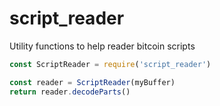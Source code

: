 # script_reader
Utility functions to help reader bitcoin scripts

```javascript
const ScriptReader = require('script_reader')

const reader = ScriptReader(myBuffer)
return reader.decodeParts()
```
